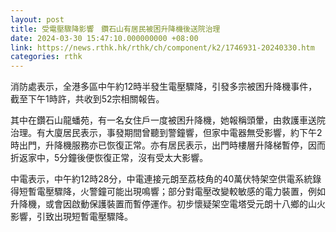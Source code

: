 ```yaml
---
layout: post
title: 受電壓驟降影響　鑽石山有居民被困升降機後送院治理
date: 2024-03-30 15:47:10.000000000 +08:00
link: https://news.rthk.hk/rthk/ch/component/k2/1746931-20240330.htm
categories: rthk
---
```


消防處表示，全港多區中午約12時半發生電壓驟降，引發多宗被困升降機事件，截至下午1時許，共收到52宗相關報告。

其中在鑽石山龍蟠苑，有一名女住戶一度被困升降機，她報稱頭暈，由救護車送院治理。有大廈居民表示，事發期間曾聽到警鐘響，但家中電器無受影響，約下午2時出門，升降機服務亦已恢復正常。亦有居民表示，出門時樓層升降梯暫停，因而折返家中，5分鐘後便恢復正常，沒有受太大影響。

中電表示，中午約12時28分，中電連接元朗至荔枝角的40萬伏特架空供電系統錄得短暫電壓驟降，火警鐘可能出現鳴響；部分對電壓改變較敏感的電力裝置，例如升降機，或會因啟動保護裝置而暫停運作。初步懷疑架空電塔受元朗十八鄉的山火影響，引致出現短暫電壓驟降。
